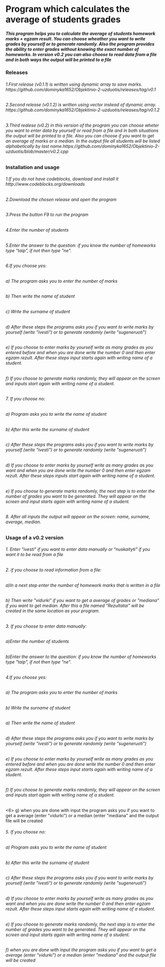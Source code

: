 <h1> Program which calculates the average of students grades </h1>
<h5> This program helps you to calculate the average of students homework marks + egzam result. You can choose wheather you want to write grades by yourself or to generate randomly. Also the program provides the ability to enter grades without knowing the exact number of homeworks. In version v0.2 you can also choose to read data from a file and in both ways the output will be printed to a file</5>

<h3> Releases </h3>
<h6>1.First release (v0.1.1) is written using dynamic array to save marks. https://github.com/dominyka1652/Objektinio-2-uzduotis/releases/tag/v0.1 </h6>
<h6>2.Second release (v0.1.2) is written using vector instead of dynamic array. https://github.com/dominyka1652/Objektinio-2-uzduotis/releases/tag/v0.1.2 </h6>
<h6>3.Third realese (v0.2) in this version of the program you can choose wheter you want to enter data by yourself or read from a file and in both situations the output will be printed to a file. Also you can choose if you want to get an average of marks or a median. In the output file all students will be listed alphabetically by last name.https://github.com/dominyka1652/Objektinio-2-uzduotis/blob/master/v0.2.cpp

<h3> Installation and usage </h3>
<h6>1.If you do not have codeblocks, download and install it http://www.codeblocks.org/downloads </h6>
<h6>2.Download the chosen release and open the program </h6>
<h6>3.Press the button F9 to run the program </h6>
<h6>4.Enter the number of students </h6>
<h6>5.Enter the answer to the question: if you know the number of homeworks type "taip", if not then type "ne". </h6>
<h6>6.If you choose yes:</h6>
          <h6>a) The program asks you to enter the number of marks</h6>
          <h6>b) Then write the name of student</h6>
          <h6>c) Write the surname of student</h6>
         <h6> d) After these steps the programs asks you if you want to write marks by yourself (write "ivesti") or to generate randomly (write "sugeneruoti")</h6>
       <h6>   e) If you choose to enter marks by yourself write as many grades as you entered before and when you are done write the number 0 and then enter egzam rezult. After these steps input starts again with writing name of a student.</h6>
        <h6>  f) If you choose to generate marks randomly, they will appear on the screen and inputs start again with writing name of a student.</h6>
<h6>7. If you choose no: </h6>
         <h6> a) Program asks you to write the name of student</h6>
         <h6> b) After this write the surname of student</h6>
         <h6> c) After these steps the programs asks you if you want to write marks by yourself (write "ivesti") or to generate randomly (write "sugeneruoti")</h6>
         <h6> d) If you choose to enter marks by yourself write as many grades as you want and when you are done write the number 0 and then enter egzam rezult. After these steps inputs start again with writing name of a student.</h6>
         <h6> e) If you choose to generate marks randomly, the next step is to enter the number of grades you want to be generated. They will appear on the screen and input starts again with writing name of a student.</h6>
<h6> 8. After all inputs the output will appear on the screen: name, surname, average, median. </h6>

<h3> Usage of a v0.2 version </h3>
<h6> 1. Enter "ivesti" if you want to enter data manually or "nuskaityti" if you want it to be read from a file<h6>
<h6>2. if you choose to read information from a file:</h6>
          <h6> a)In a next step enter the number of homework marks that is written in a file </h6>
          <h6>b) Then write "vidurki" if you want to get a average of grades or "mediana" if you want to get median. After this a file named "Rezultatai" will be created in the same location as your program. </h6>
<h6> 3. If you choose to enter data manually:</h6>
          <h6> a)Enter the number of students </h6>
          <h6> b)Enter the answer to the question: if you know the number of homeworks type "taip", if not then type "ne". </h6>
 <h6>4.If you choose yes:</h6>    
           <h6>a) The program asks you to enter the number of marks</h6>
           <h6>b) Write the surname of student</h6>
          <h6>a) Then write the name of student</h6>
          <h6> d) After these steps the programs asks you if you want to write marks by yourself (write "ivesti") or to generate randomly (write "sugeneruoti")</h6>
       <h6>   e) If you choose to enter marks by yourself write as many grades as you entered before and when you are done write the number 0 and then enter egzam rezult. After these steps input starts again with writing name of a student.</h6>
        <h6>  f) If you choose to generate marks randomly, they will appear on the screen and inputs start again with writing name of a student.</h6>
          <6> g) when you are done with input the program asks you if you want to get a average (enter "vidurki") or a median (enter "mediana" and the output file will be created</h6>
  <h6>5. If you choose no:</h6>  
          <h6> a) Program asks you to write the name of student</h6>
         <h6> b) After this write the surname of student</h6>
         <h6> c) After these steps the programs asks you if you want to write marks by yourself (write "ivesti") or to generate randomly (write "sugeneruoti")</h6>
         <h6> d) If you choose to enter marks by yourself write as many grades as you want and when you are done write the number 0 and then enter egzam rezult. After these steps input starts again with writing name of a student.</h6>
         <h6> e) If you choose to generate marks randomly, the next step is to enter the number of grades you want to be generated. They will appear on the screen and input starts again with writing name of a student.</h6>
          <h6> f) when you are done with input the program asks you if you want to get a average (enter "vidurki") or a median (enter "mediana" and the output file will be created</h6>
                                                                                                                                        
